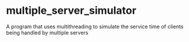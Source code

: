 # multiple_server_simulator
A program that uses multithreading to simulate the service time of clients being handled by multiple servers

